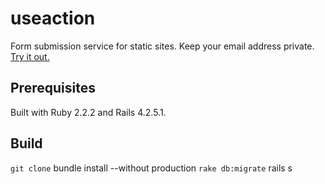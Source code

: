 # useaction

Form submission service for static sites. Keep your email address private. [Try it out.](http://young-retreat-61807.herokuapp.com)

## Prerequisites
Built with Ruby 2.2.2 and Rails 4.2.5.1.

## Build

` git clone
` bundle install --without production
` rake db:migrate
` rails s